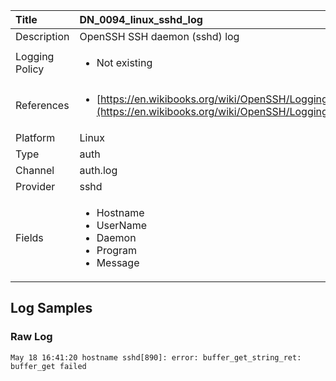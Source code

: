 | Title             | DN_0094_linux_sshd_log                                                                                                      |
|:------------------|:-----------------------------------------------------------------------------------------------------------------|
| Description       | OpenSSH SSH daemon (sshd) log                                                                                                |
| Logging Policy    | <ul><li> Not existing </li></ul> | 
| References     		| <ul><li>[https://en.wikibooks.org/wiki/OpenSSH/Logging_and_Troubleshooting](https://en.wikibooks.org/wiki/OpenSSH/Logging_and_Troubleshooting)</li></ul>                                  |
| Platform       		| Linux   |
| Type           		| auth 		| 
| Channel        		| auth.log    |
| Provider       		| sshd   |
| Fields         		| <ul><li>Hostname</li><li>UserName</li><li>Daemon</li><li>Program</li><li>Message</li></ul>                                               |


## Log Samples

### Raw Log

```
May 18 16:41:20 hostname sshd[890]: error: buffer_get_string_ret: buffer_get failed

```




